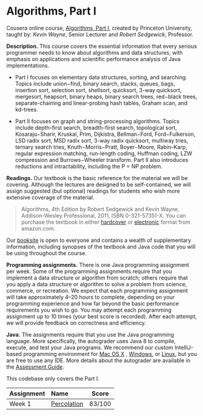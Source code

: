 # Algorithms, Part I

Cousera online course, [Algorithms, Part I][1], created by Princeton
University, taught by: _Kevin Wayne_, Senior Lecturer and _Robert Sedgewick_,
Professor.

**Description.** This course covers the essential information that every serious programmer needs
to know about algorithms and data structures, with emphasis on applications and
scientific performance analysis of Java implementations.

- Part I focuses on elementary data structures, sorting, and searching. Topics include union−find, binary search, stacks, queues, bags, insertion sort, selection sort, shellsort, quicksort, 3-way quicksort, mergesort, heapsort, binary heaps, binary search trees, red−black trees, separate-chaining and linear-probing hash tables, Graham scan, and kd-trees. 

- Part II focuses on graph and string-processing algorithms. Topics include depth-first search, breadth-first search, topological sort, Kosaraju−Sharir, Kruskal, Prim, Dijkistra, Bellman−Ford, Ford−Fulkerson, LSD radix sort, MSD radix sort, 3-way radix quicksort, multiway tries, ternary search tries, Knuth−Morris−Pratt, Boyer−Moore, Rabin–Karp, regular expression matching, run-length coding, Huffman coding, LZW compression and Burrows−Wheeler transform. Part II also introduces reductions and intractability, including the P = NP problem. 

**Readings.** Our textbook is the basic reference for the material we will be covering. Although the lectures are designed to be self-contained, we will assign suggested (but optional) readings for students who wish more extensive coverage of the material.
> Algorithms, 4th Edition by Robert Sedgewick and Kevin Wayne, Addison-Wesley Professional, 2011, ISBN 0-321-57351-X.
You can purchase the textbook in either [hardcover][2] or [electronic][3] format from amazon.com.	

Our [booksite][4] is open to everyone and contains a wealth of supplementary information, including synopses of the textbook and Java code that you will be using throughout the course.

**Programming assignments.** There is one Java programming assignment per week. Some of the programming assignments require that you implement a data structure or algorithm from scratch; others require that you apply a data structure or algorithm to solve a problem from science, commerce, or recreation. We expect that each programming assignment will take approximately 4–20 hours to complete, depending on your programming experience and how far beyond the basic performance requirements you wish to go. You may attempt each programming assignment up to 10 times (your best score is recorded). After each attempt, we will provide feedback on correctness and efficiency.

**Java.** The assignments require that you use the Java programming language. More specifically, the autograder uses Java 8 to compile, execute, and test your Java programs. We recommend our custom IntelliJ-based programming environment for [Mac OS X][5] , [Windows][6], or [Linux][7], but you are free to use any IDE. More details about the autograder are available in the [Assessment Guide][8].



This codebase only covers the Part I.

Assignment | Name | Score
:--- | :--- | ---
Week 1 | [Percolation][w1] | 83/100



[1]: https://www.coursera.org/learn/algorithms-part1/
[2]: http://amzn.to/13VLlYJ
[3]: http://amzn.to/SpWNbj
[4]: http://algs4.cs.princeton.edu/
[5]: https://lift.cs.princeton.edu/java/mac
[6]: https://lift.cs.princeton.edu/java/windows
[7]: https://lift.cs.princeton.edu/java/linux
[8]: https://www.coursera.org/learn/algorithms-part1/resources/R2mre
[w1]: http://coursera.cs.princeton.edu/algs4/assignments/percolation.html
